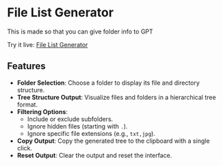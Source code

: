 # File List Generator

This is made so that you can give folder info to GPT

Try it live: [File List Generator](https://rawcdn.githack.com/EmptyDeck/FileTreeGenerator/refs/heads/main/web.html?token=GHSAT0AAAAAAC7UTPUJJ5UWHFKZZAOTTWR62ARRVDQ)

## Features

- **Folder Selection**: Choose a folder to display its file and directory structure.
- **Tree Structure Output**: Visualize files and folders in a hierarchical tree format.
- **Filtering Options**:
  - Include or exclude subfolders.
  - Ignore hidden files (starting with `.`).
  - Ignore specific file extensions (e.g., `txt,jpg`).
- **Copy Output**: Copy the generated tree to the clipboard with a single click.
- **Reset Output**: Clear the output and reset the interface.
